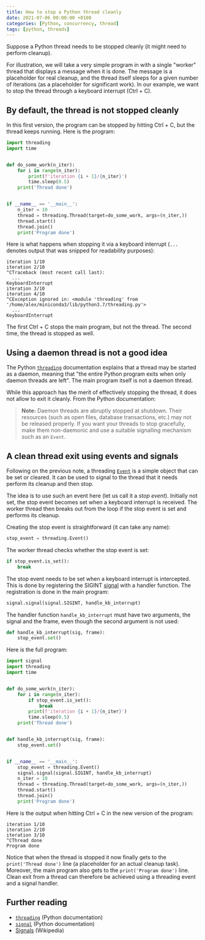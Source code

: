 ```yaml
---
title: How to stop a Python thread cleanly
date: 2021-07-06 00:00:00 +0100
categories: [Python, concurrency, thread]
tags: [python, threads]
---
```


Suppose a Python thread needs to be stopped cleanly (it might need to perform cleanup).

For illustration, we will take a very simple program in with a single "worker" thread that displays a message when it is done. The message is a placeholder for real cleanup, and the thread itself sleeps for a given number of iterations (as a placeholder for significant work). In our example, we want to stop the thread through a keyboard interrupt (Ctrl + C).


## By default, the thread is not stopped cleanly

In this first version, the program can be stopped by hitting Ctrl + C, but the thread keeps running. Here is the program:

```python
import threading
import time


def do_some_work(n_iter):
    for i in range(n_iter):
        print(f'iteration {i + 1}/{n_iter}')
        time.sleep(0.5)
    print('Thread done')


if __name__ == '__main__':
    n_iter = 10
    thread = threading.Thread(target=do_some_work, args=(n_iter,))
    thread.start()
    thread.join()
    print('Program done')
```

Here is what happens when stopping it via a keyboard interrupt (`...` denotes output that was snipped for readability purposes):

```
iteration 1/10
iteration 2/10
^CTraceback (most recent call last):
  ...
KeyboardInterrupt
iteration 3/10
iteration 4/10
^CException ignored in: <module 'threading' from '/home/alex/miniconda3/lib/python3.7/threading.py'>
  ...
KeyboardInterrupt
```

The first Ctrl + C stops the main program, but not the thread. The second time, the thread is stopped as well.

## Using a daemon thread is not a good idea

The Python [`threading`][] documentation explains that a thread may be started as a daemon, meaning that "the entire Python program exits when only daemon threads are left". The main program itself is not a daemon thread.

While this approach has the merit of effectively stopping the thread, it does not allow to exit it cleanly. From the Python documentation:

> **Note:** Daemon threads are abruptly stopped at shutdown. Their resources (such as open files, database transactions, etc.) may not be released properly. If you want your threads to stop gracefully, make them non-daemonic and use a suitable signalling mechanism such as an `Event`.

## A clean thread exit using events and signals

Following on the previous note, a threading [`Event`][] is a simple object that can be set or cleared. It can be used to signal to the thread that it needs perform its cleanup and then stop.

The idea is to use such an event here (let us call it a _stop event_). Initially not set, the stop event becomes set when a keyboard interrupt is received. The worker thread then breaks out from the loop if the stop event is set and performs its cleanup.

Creating the stop event is straightforward (it can take any name):

```python
stop_event = threading.Event()
```

The worker thread checks whether the stop event is set:

```python
if stop_event.is_set():
    break
```

The stop event needs to be set when a keyboard interrupt is intercepted. This is done by registering the SIGINT [signal][Signals] with a handler function. The registration is done in the main program:

```python
signal.signal(signal.SIGINT, handle_kb_interrupt)
```

The handler function `handle_kb_interrupt` must have two arguments, the signal and the frame, even though the second argument is not used:

```python
def handle_kb_interrupt(sig, frame):
    stop_event.set()
```

Here is the full program:

```python
import signal
import threading
import time


def do_some_work(n_iter):
    for i in range(n_iter):
        if stop_event.is_set():
            break
        print(f'iteration {i + 1}/{n_iter}')
        time.sleep(0.5)
    print('Thread done')


def handle_kb_interrupt(sig, frame):
    stop_event.set()


if __name__ == '__main__':
    stop_event = threading.Event()
    signal.signal(signal.SIGINT, handle_kb_interrupt)
    n_iter = 10
    thread = threading.Thread(target=do_some_work, args=(n_iter,))
    thread.start()
    thread.join()
    print('Program done')

```

Here is the output when hitting Ctrl + C in the new version of the program:

```
iteration 1/10
iteration 2/10
iteration 3/10
^CThread done
Program done
```

Notice that when the thread is stopped it now finally gets to the `print('Thread done')` line (a placeholder for an actual cleanup task). Moreover, the main program also gets to the `print('Program done')` line. Clean exit from a thread can therefore be achieved using a threading event and a signal handler.

## Further reading

* [`threading`][] (Python documentation)
* [`signal`][] (Python documentation)
* [Signals][] (Wikipedia)

<!-- links -->

[`threading`]: https://docs.python.org/3/library/threading.html
[`Event`]: https://docs.python.org/3/library/threading.html#threading.Event
[`signal`]: https://docs.python.org/3/library/signal.html
[Signals]: https://en.wikipedia.org/wiki/Signal_(IPC)
